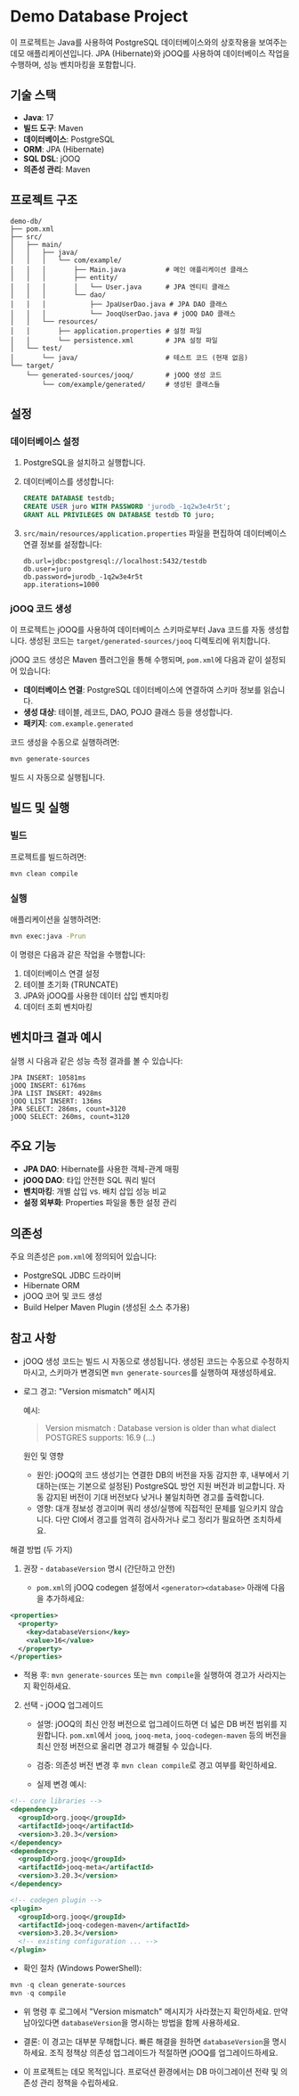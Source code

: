 # Demo Database Project

이 프로젝트는 Java를 사용하여 PostgreSQL 데이터베이스와의 상호작용을 보여주는 데모 애플리케이션입니다. JPA (Hibernate)와 jOOQ를 사용하여 데이터베이스 작업을 수행하며, 성능 벤치마킹을 포함합니다.

## 기술 스택

- **Java**: 17
- **빌드 도구**: Maven
- **데이터베이스**: PostgreSQL
- **ORM**: JPA (Hibernate)
- **SQL DSL**: jOOQ
- **의존성 관리**: Maven

## 프로젝트 구조

```
demo-db/
├── pom.xml
├── src/
│   ├── main/
│   │   ├── java/
│   │   │   └── com/example/
│   │   │       ├── Main.java          # 메인 애플리케이션 클래스
│   │   │       ├── entity/
│   │   │       │   └── User.java      # JPA 엔티티 클래스
│   │   │       └── dao/
│   │   │           ├── JpaUserDao.java # JPA DAO 클래스
│   │   │           └── JooqUserDao.java # jOOQ DAO 클래스
│   │   └── resources/
│   │       ├── application.properties # 설정 파일
│   │       └── persistence.xml        # JPA 설정 파일
│   └── test/
│       └── java/                      # 테스트 코드 (현재 없음)
└── target/
    └── generated-sources/jooq/        # jOOQ 생성 코드
        └── com/example/generated/     # 생성된 클래스들
```

## 설정

### 데이터베이스 설정

1. PostgreSQL을 설치하고 실행합니다.
2. 데이터베이스를 생성합니다:
   ```sql
   CREATE DATABASE testdb;
   CREATE USER juro WITH PASSWORD 'jurodb_-1q2w3e4r5t';
   GRANT ALL PRIVILEGES ON DATABASE testdb TO juro;
   ```

3. `src/main/resources/application.properties` 파일을 편집하여 데이터베이스 연결 정보를 설정합니다:
   ```properties
   db.url=jdbc:postgresql://localhost:5432/testdb
   db.user=juro
   db.password=jurodb_-1q2w3e4r5t
   app.iterations=1000
   ```

### jOOQ 코드 생성

이 프로젝트는 jOOQ를 사용하여 데이터베이스 스키마로부터 Java 코드를 자동 생성합니다. 생성된 코드는 `target/generated-sources/jooq` 디렉토리에 위치합니다.

jOOQ 코드 생성은 Maven 플러그인을 통해 수행되며, `pom.xml`에 다음과 같이 설정되어 있습니다:

- **데이터베이스 연결**: PostgreSQL 데이터베이스에 연결하여 스키마 정보를 읽습니다.
- **생성 대상**: 테이블, 레코드, DAO, POJO 클래스 등을 생성합니다.
- **패키지**: `com.example.generated`

코드 생성을 수동으로 실행하려면:
```bash
mvn generate-sources
```

빌드 시 자동으로 실행됩니다.

## 빌드 및 실행

### 빌드

프로젝트를 빌드하려면:
```bash
mvn clean compile
```

### 실행

애플리케이션을 실행하려면:
```bash
mvn exec:java -Prun
```

이 명령은 다음과 같은 작업을 수행합니다:
1. 데이터베이스 연결 설정
2. 테이블 초기화 (TRUNCATE)
3. JPA와 jOOQ를 사용한 데이터 삽입 벤치마킹
4. 데이터 조회 벤치마킹

## 벤치마크 결과 예시

실행 시 다음과 같은 성능 측정 결과를 볼 수 있습니다:

```
JPA INSERT: 10581ms
jOOQ INSERT: 6176ms
JPA LIST INSERT: 4928ms
jOOQ LIST INSERT: 136ms
JPA SELECT: 286ms, count=3120
jOOQ SELECT: 260ms, count=3120
```

## 주요 기능

- **JPA DAO**: Hibernate를 사용한 객체-관계 매핑
- **jOOQ DAO**: 타입 안전한 SQL 쿼리 빌더
- **벤치마킹**: 개별 삽입 vs. 배치 삽입 성능 비교
- **설정 외부화**: Properties 파일을 통한 설정 관리

## 의존성

주요 의존성은 `pom.xml`에 정의되어 있습니다:

- PostgreSQL JDBC 드라이버
- Hibernate ORM
- jOOQ 코어 및 코드 생성
- Build Helper Maven Plugin (생성된 소스 추가용)

## 참고 사항

- jOOQ 생성 코드는 빌드 시 자동으로 생성됩니다. 생성된 코드는 수동으로 수정하지 마시고, 스키마가 변경되면 `mvn generate-sources`를 실행하여 재생성하세요.

- 로그 경고: "Version mismatch" 메시지

  예시:

  > Version mismatch : Database version is older than what dialect POSTGRES supports: 16.9 (...)

  원인 및 영향
  - 원인: jOOQ의 코드 생성기는 연결한 DB의 버전을 자동 감지한 후, 내부에서 기대하는(또는 기본으로 설정된) PostgreSQL 방언 지원 버전과 비교합니다. 자동 감지된 버전이 기대 버전보다 낮거나 불일치하면 경고를 출력합니다.
  - 영향: 대개 정보성 경고이며 쿼리 생성/실행에 직접적인 문제를 일으키지 않습니다. 다만 CI에서 경고를 엄격히 검사하거나 로그 정리가 필요하면 조치하세요.

해결 방법 (두 가지)

1) 권장 - `databaseVersion` 명시 (간단하고 안전)

   - `pom.xml`의 jOOQ codegen 설정에서 `<generator><database>` 아래에 다음을 추가하세요:

```xml
<properties>
  <property>
    <key>databaseVersion</key>
    <value>16</value>
  </property>
</properties>
```

   - 적용 후: `mvn generate-sources` 또는 `mvn compile`을 실행하여 경고가 사라지는지 확인하세요.

2) 선택 - jOOQ 업그레이드

   - 설명: jOOQ의 최신 안정 버전으로 업그레이드하면 더 넓은 DB 버전 범위를 지원합니다. `pom.xml`에서 `jooq`, `jooq-meta`, `jooq-codegen-maven` 등의 버전을 최신 안정 버전으로 올리면 경고가 해결될 수 있습니다.

   - 검증: 의존성 버전 변경 후 `mvn clean compile`로 경고 여부를 확인하세요.

   - 실제 변경 예시:

```xml
<!-- core libraries -->
<dependency>
  <groupId>org.jooq</groupId>
  <artifactId>jooq</artifactId>
  <version>3.20.3</version>
</dependency>
<dependency>
  <groupId>org.jooq</groupId>
  <artifactId>jooq-meta</artifactId>
  <version>3.20.3</version>
</dependency>

<!-- codegen plugin -->
<plugin>
  <groupId>org.jooq</groupId>
  <artifactId>jooq-codegen-maven</artifactId>
  <version>3.20.3</version>
  <!-- existing configuration ... -->
</plugin>
```

   - 확인 절차 (Windows PowerShell):

```powershell
mvn -q clean generate-sources
mvn -q compile
```

   - 위 명령 후 로그에서 "Version mismatch" 메시지가 사라졌는지 확인하세요. 만약 남아있다면 `databaseVersion`을 명시하는 방법을 함께 사용하세요.

- 결론: 이 경고는 대부분 무해합니다. 빠른 해결을 원하면 `databaseVersion`을 명시하세요. 조직 정책상 의존성 업그레이드가 적절하면 jOOQ를 업그레이드하세요.

- 이 프로젝트는 데모 목적입니다. 프로덕션 환경에서는 DB 마이그레이션 전략 및 의존성 관리 정책을 수립하세요.